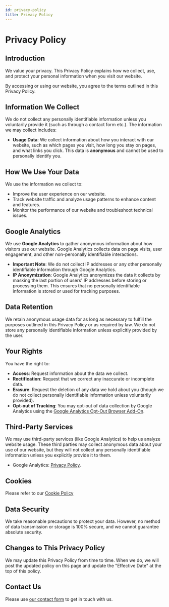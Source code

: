 ```yaml
---
id: privacy-policy
title: Privacy Policy
---
```


# Privacy Policy

## Introduction
We value your privacy. This Privacy Policy explains how we collect, use, and protect your personal information when you visit our website.

By accessing or using our website, you agree to the terms outlined in this Privacy Policy.

## Information We Collect
We do not collect any personally identifiable information unless you voluntarily provide it (such as through a contact form etc.). The information we may collect includes:

- **Usage Data**: We collect information about how you interact with our website, such as which pages you visit, how long you stay on pages, and what links you click. This data is **anonymous** and cannot be used to personally identify you.

## How We Use Your Data
We use the information we collect to:
- Improve the user experience on our website.
- Track website traffic and analyze usage patterns to enhance content and features.
- Monitor the performance of our website and troubleshoot technical issues.

## Google Analytics
We use **Google Analytics** to gather anonymous information about how visitors use our website. Google Analytics collects data on page visits, user engagement, and other non-personally identifiable interactions. 

- **Important Note**: We do not collect IP addresses or any other personally identifiable information through Google Analytics.
- **IP Anonymization**: Google Analytics anonymizes the data it collects by masking the last portion of users' IP addresses before storing or processing them. This ensures that no personally identifiable information is stored or used for tracking purposes.

## Data Retention
We retain anonymous usage data for as long as necessary to fulfill the purposes outlined in this Privacy Policy or as required by law. We do not store any personally identifiable information unless explicitly provided by the user.

## Your Rights
You have the right to:
- **Access**: Request information about the data we collect.
- **Rectification**: Request that we correct any inaccurate or incomplete data.
- **Erasure**: Request the deletion of any data we hold about you (though we do not collect personally identifiable information unless voluntarily provided).
- **Opt-out of Tracking**: You may opt-out of data collection by Google Analytics using the [Google Analytics Opt-Out Browser Add-On](https://tools.google.com/dlpage/gaoptout).

## Third-Party Services
We may use third-party services (like Google Analytics) to help us analyze website usage. These third parties may collect anonymous data about your use of our website, but they will not collect any personally identifiable information unless you explicitly provide it to them.

- Google Analytics: [Privacy Policy](https://policies.google.com/privacy).

## Cookies
Please refer to our [Cookie Policy](./cookie-policy.md)

## Data Security
We take reasonable precautions to protect your data. However, no method of data transmission or storage is 100% secure, and we cannot guarantee absolute security.

## Changes to This Privacy Policy
We may update this Privacy Policy from time to time. When we do, we will post the updated policy on this page and update the "Effective Date" at the top of this policy.

## Contact Us

Please use [our contact form](https://forms.gle/9998BFshxpr7bw1E7) to get in touch with us.
